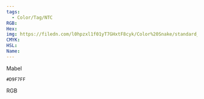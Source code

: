 ```yaml
---
tags:
  - Color/Tag/NTC
RGB:
Hex:
img: https://filedn.com/l0hpzxl1f01yT7GHxtF8cyk/Color%20Snake/standard_csv_to_svg/%23/D9F7FF.svg
CMYK:
HSL:
Name:
---
```

Mabel
```palette
#D9F7FF
```
RGB
